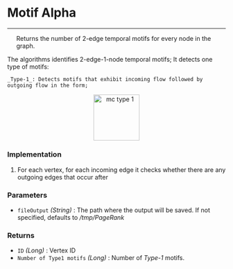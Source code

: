 # Motif Alpha
--- 
<p style="margin-left: 1.5em;"> Returns the number of 2-edge temporal motifs for every node in the graph.</p>

 The algorithms identifies 2-edge-1-node temporal motifs; It detects one type of motifs:

 	_Type-1_: Detects motifs that exhibit incoming flow followed by outgoing flow in the form;

<p align="center">
	<img src="../_static/mc1.png" style="width: 11vw;" alt="mc type 1"/>
</p>


### Implementation

1. For each vertex, for each incoming edge it checks whether there are any outgoing edges that occur after

### Parameters

* `fileOutput` _(String)_ : The path where the output will be saved. If not specified, defaults to _/tmp/PageRank_ 

### Returns
* `ID` _(Long)_ : Vertex ID
* `Number of Type1 motifs` _(Long)_ : Number of _Type-1_ motifs.
